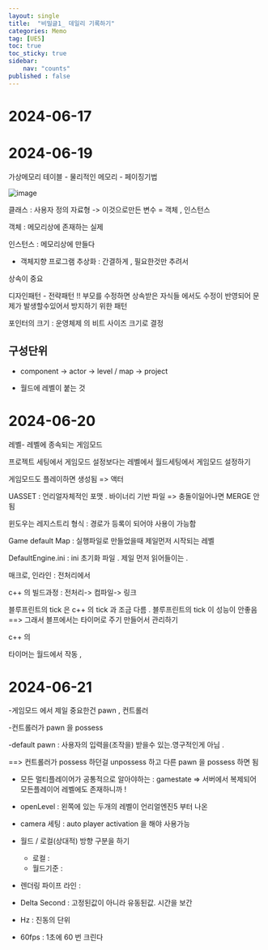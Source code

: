 ```yaml
---
layout: single
title:  "비밀글1_ 데일리 기록하기"
categories: Memo 
tag: [UE5]
toc: true
toc_sticky: true
sidebar:
    nav: "counts"
published : false    
---
```


# 2024-06-17

# 2024-06-19

가상메모리 테이블 - 물리적인 메모리 - 페이징기법


![image](https://github.com/silverlnng/AR-Project/assets/112385982/b3605a97-7de9-414e-b1c3-32aae580b3d5)

클래스 : 사용자 정의 자료형 -> 이것으로만든 변수 = 객체 , 인스턴스 

객체 : 메모리상에 존재하는 실제 

인스턴스 : 메모리상에 만들다 

* 객체지향 프로그램 
추상화 : 간결하게 , 필요한것만 추려서 

상속이 중요

디자인패턴 - 전략패턴 !! 부모를 수정하면 상속받은 자식들 에서도 수정이 반영되어 문제가 발생할수있어서 방지하기 위한 패턴

포인터의 크기 : 운영체제 의 비트 사이즈 크기로 결정 

## 구성단위 

- component -> actor -> level / map -> project

- 월드에 레벨이 붙는 것 

# 2024-06-20

레벨- 레벨에 종속되는 게임모드

프로젝트 세팅에서 게임모드 설정보다는 레벨에서 월드세팅에서 게임모드 설정하기

게임모드도 플레이하면 생성됨 => 액터

UASSET : 언리얼자체적인 포맷 . 바이너리 기반 파일 => 충돌이일어나면 MERGE 안됨 

윈도우는 레지스트리 형식 : 경로가 등록이 되어야 사용이 가능함 

Game default Map :  실행파일로 만들었을때 제일먼저 시작되는 레벨

DefaultEngine.ini : ini 초기화 파일 . 제일 먼저 읽어들이는 . 

매크로, 인라인 : 전처리에서   

c++ 의 빌드과정 : 전처리-> 컴파일-> 링크

블루프린트의 tick 은 c++ 의 tick 과 조금 다름 . 블루프린트의 tick 이 성능이 안좋음 ==> 그래서 블프에서는 타이머로 주기 만들어서 관리하기

c++ 의 

타이머는 월드에서 작동 , 

# 2024-06-21

-게임모드 에서 제일 중요한건 pawn , 컨트롤러

-컨트롤러가 pawn 을 possess

-default pawn : 사용자의 입력을(조작을) 받을수 있는.영구적인게 아님 .

==> 컨트롤러가 possess 하던걸 unpossess 하고 다른 pawn 을 possess 하면 됨 

- 모든 멀티플레이어가 공통적으로 알아야하는 : gamestate => 서버에서 복제되어 모든플레이어 레벨에도 존재하니까 !


- openLevel : 왼쪽에 있는 두개의 레벨이 언리얼엔진5 부터 나온   


- camera 세팅 : auto player activation 을 해야 사용가능 


- 월드 / 로컬(상대적) 방향 구분을 하기 
    - 로컬 : 
    - 월드기준 : 

- 렌더링 파이프 라인 : 

- Delta Second : 고정된값이 아니라 유동된값. 시간을 보간 

- Hz : 진동의 단위 

- 60fps : 1초에 60 번 크린다 